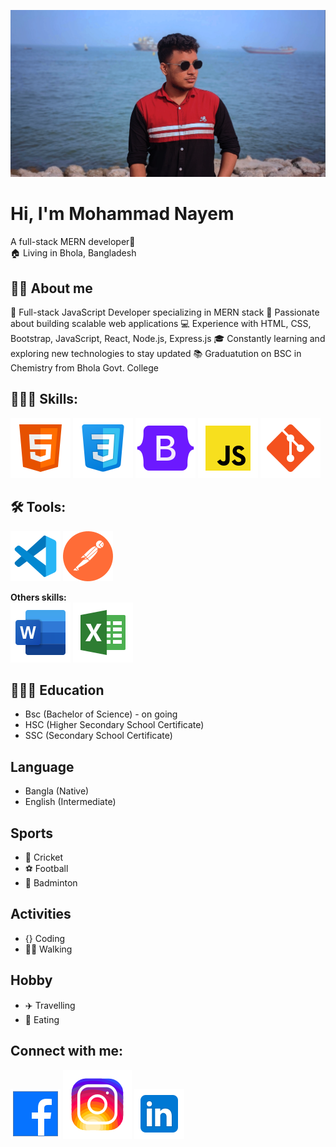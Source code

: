 ![Mohammad Nayem](./img/edited.png)
# Hi, I'm Mohammad Nayem
A full-stack MERN developer🌌 <br>
🏠 Living in Bhola, Bangladesh <br>
 ## 👨‍🏫 About me
 🌟 Full-stack JavaScript Developer specializing in MERN stack
🚀 Passionate about building scalable web applications
💻 Experience with HTML, CSS, Bootstrap, JavaScript, React, Node.js, Express.js
🎓 Constantly learning and exploring new technologies to stay updated
📚 Graduatution on BSC in Chemistry from Bhola Govt. College
 ## 👨🏽‍💻 Skills:
 ![HTML](./img/html.svg)
 ![CSS](./img/css.svg)
 ![Bootstrap](./img/bootstrap.svg)
 ![Javascript](./img/js.svg)
 ![Git and Github](./img/git-icon.svg) <br>

 ## 🛠️ Tools:
  ![Vs Code](./img/vs-code.svg)
  ![Postman](./img/postman.svg) <br>

**Others skills:** <br>
![MS Office](./img/office.svg)
![MS Excel](./img/excel.svg)

## 👨🏻‍🎓 Education
* Bsc (Bachelor of Science) - on going
* HSC (Higher Secondary School Certificate)
* SSC (Secondary School Certificate)

## Language
* Bangla (Native)  
* English (Intermediate)

## Sports
* 🏏 Cricket
* ⚽ Football
* 🏸 Badminton

## Activities
* {} Coding
*  🚶‍♂️ Walking

## Hobby
* ✈️ Travelling
* 🍦 Eating

## Connect with me:
 <a href="https://www.facebook.com/nayemalways/" target="_blank"><img src="./img/fb.svg" alt="Facebook"></a>
 <a href="https://www.instagram.com/nayemalways/" target="_blank"><img src="./img/insta6.svg" alt="Instagram"></a>
 <a href="https://www.linkedin.com/in/nayemalways/" target="_blank"><img src="./img/linkedin.svg" alt="Linkedin"></a>


























